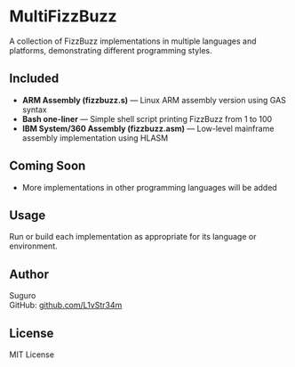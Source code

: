 # MultiFizzBuzz

A collection of FizzBuzz implementations in multiple languages and platforms, demonstrating different programming styles.

## Included

- **ARM Assembly (fizzbuzz.s)** — Linux ARM assembly version using GAS syntax  
- **Bash one-liner** — Simple shell script printing FizzBuzz from 1 to 100  
- **IBM System/360 Assembly (fizzbuzz.asm)** — Low-level mainframe assembly implementation using HLASM

## Coming Soon

- More implementations in other programming languages will be added

## Usage

Run or build each implementation as appropriate for its language or environment.

## Author

Suguro  
GitHub: [github.com/L1vStr34m](https://github.com/L1vStr34m)

## License

MIT License
